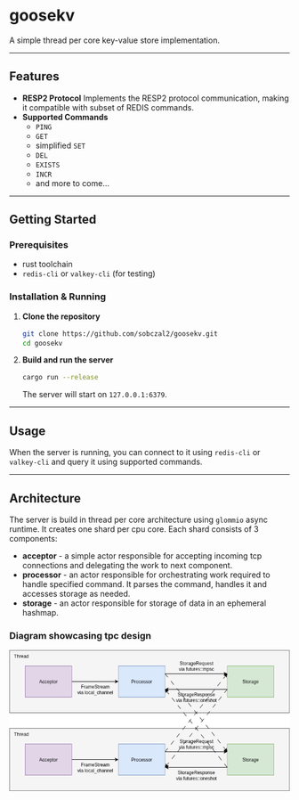 # goosekv

A simple thread per core key-value store implementation.

---

## Features

- **RESP2 Protocol** Implements the RESP2 protocol communication, making it compatible with subset of REDIS commands.
- **Supported Commands**
  - `PING`
  - `GET`
  - simplified `SET`
  - `DEL`
  - `EXISTS`
  - `INCR`
  - and more to come...

---

## Getting Started

### Prerequisites

- rust toolchain
- `redis-cli` or `valkey-cli` (for testing)

### Installation & Running

1.  **Clone the repository**

    ```bash
    git clone https://github.com/sobczal2/goosekv.git
    cd goosekv
    ```

2.  **Build and run the server**
    ```bash
    cargo run --release
    ```
    The server will start on `127.0.0.1:6379`.

---

## Usage

When the server is running, you can connect to it using `redis-cli` or `valkey-cli` and query it using supported commands.

---

## Architecture

The server is build in thread per core architecture using `glommio` async runtime. It creates one shard per cpu core.
Each shard consists of 3 components:

- **acceptor** - a simple actor responsible for accepting incoming tcp connections and delegating the work to next component.
- **processor** - an actor responsible for orchestrating work required to handle specified command. It parses the command, handles it and accesses storage as needed.
- **storage** - an actor responsible for storage of data in an ephemeral hashmap.

### Diagram showcasing tpc design

![architecture diagram](https://github.com/sobczal2/goosekv/blob/main/assets/arch_diagram.png?raw=true)
